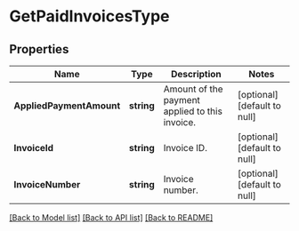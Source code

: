 # GetPaidInvoicesType

## Properties
Name | Type | Description | Notes
------------ | ------------- | ------------- | -------------
**AppliedPaymentAmount** | **string** | Amount of the payment applied to this invoice.  | [optional] [default to null]
**InvoiceId** | **string** | Invoice ID.  | [optional] [default to null]
**InvoiceNumber** | **string** | Invoice number.  | [optional] [default to null]

[[Back to Model list]](../README.md#documentation-for-models) [[Back to API list]](../README.md#documentation-for-api-endpoints) [[Back to README]](../README.md)


